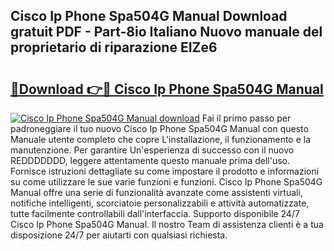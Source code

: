 ## Cisco Ip Phone Spa504G Manual Download gratuit PDF - Part-8io Italiano Nuovo manuale del proprietario di riparazione EIZe6

# <h2><a href="http://dfc12mn.blite.top/?on=Cisco+Ip+Phone+Spa504G+Manual">🔗Download 👉🔴 Cisco Ip Phone Spa504G Manual</a></h2>

[![Cisco Ip Phone Spa504G Manual download](https://i.imgur.com/lujVjoI.png)](http://dfc12mn.blite.top/?on=Cisco+Ip+Phone+Spa504G+Manual)
Fai il primo passo per padroneggiare il tuo nuovo Cisco Ip Phone Spa504G Manual con questo Manuale utente completo che copre L'installazione, il funzionamento e la manutenzione. Per garantire Un'esperienza di successo con il nuovo REDDDDDDD, leggere attentamente questo manuale prima dell'uso. Fornisce istruzioni dettagliate su come impostare il prodotto e informazioni su come utilizzare le sue varie funzioni e funzioni. Cisco Ip Phone Spa504G Manual offre una serie di funzionalità avanzate come assistenti virtuali, notifiche intelligenti, scorciatoie personalizzabili e attività automatizzate, tutte facilmente controllabili dall'interfaccia. Supporto disponibile 24/7 Cisco Ip Phone Spa504G Manual. Il nostro Team di assistenza clienti è a tua disposizione 24/7 per aiutarti con qualsiasi richiesta.
